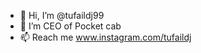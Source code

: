 - 👋 Hi, I’m @tufaildj99
- 👀 I’m CEO of Pocket cab
- 📫 Reach me www.instagram.com/tufaildj

<!---
tufaildj99/tufaildj99 is a ✨ special ✨ repository because its `README.md` (this file) appears on your GitHub profile.
You can click the Preview link to take a look at your changes.
--->
